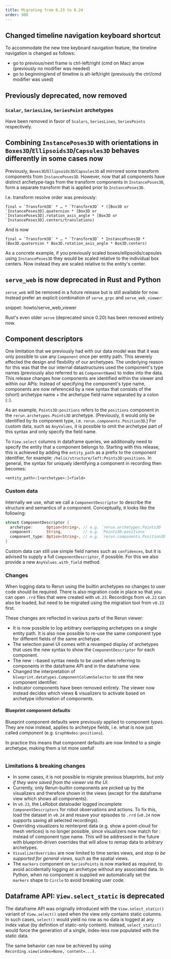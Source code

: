 ```yaml
---
title: Migrating from 0.23 to 0.24
order: 986
---
```

<!--   ^^^ this number must be _decremented_ when you copy/paste this file -->

## Changed timeline navigation keyboard shortcut

To accommodate the new tree keyboard navigation feature, the timeline navigation is changed as follows:

- go to previous/next frame is ctrl-left/right (cmd on Mac) arrow (previously no modifier was needed)
- go to beginning/end of timeline is alt-left/right (previously the ctrl/cmd modifier was used)

## Previously deprecated, now removed

### `Scalar`, `SeriesLine`, `SeriesPoint` archetypes

Have been removed in favor of `Scalars`, `SeriesLines`, `SeriesPoints` respectively.


## Combining `InstancePoses3D` with orientations in `Boxes3D`/`Ellipsoids3D`/`Capsules3D` behaves differently in some cases now

Previously, `Boxes3D`/`Ellipsoids3D`/`Capsules3D` all mirrored some transform components from `InstancePoses3D`.
However, now that all components have distinct archetype-tags from the transform components in `InstancePoses3D`, form a separate transform
that is applied prior to `InstancePoses3D`.

I.e. transform resolve order was previously:
```
final = `Transform3D` * … * `Transform3D` * ([Box3D or `InstancePoses3D].quaternion * [Box3D or `InstancePoses3D].rotation_axis_angle * [Box3D or `InstancePoses3D].centers/translations)
```
And is now
```
final = `Transform3D` * … * `Transform3D` * InstancePoses3D * (Box3D.quaternion * Box3D.rotation_axis_angle * Box3D.centers)
```

As a concrete example, if you previously scaled boxes/ellipsoids/capsules using `InstancePoses3D` they would be scaled relative to the individual box centers.
Now instead they are scaled relative to the entity's center.

## `serve_web` is now deprecated in Rust and Python

`serve_web` will be removed in a future release but is still available for now.
Instead prefer an explicit combination of `serve_grpc` and `serve_web_viewer`:

snippet: howto/serve_web_viewer

Rust's even older `serve` (deprecated since 0.20) has been removed entirely now.

## Component descriptors

One limitation that we previously had with our data model was that it was only possible to use any `Component` once per entity path.
This severely effected the design and flexbility of our archetypes.
The underlying reason for this was that the our internal datastructures used the component's type names (previously also referred to as `ComponentName`) to index into the data.
This release changes how components are identified within the viewer and within our APIs:
Instead of specifying the component's type name, components are now referenced by a new syntax that consists of the (short) archetype name + the archetype field name separated by a colon (`:`).

As an example, `Points3D:positions` refers to the `positions` component in the `rerun.archetypes.Points3D` archetype.
(Previously, it would only be identified by its component type, i.e. `rerun.components.Position3D`.)
For custom data, such as `AnyValues`, it is possible to omit the archetype part of this syntax and only specify the field name.

To `View.select` columns in dataframe queries, we additionally need to specify the entity that a component belongs to.
Starting with this release, this is achieved by adding the `entity_path` as a prefix to the component identifier, for example: `/helix/structure/left:Points3D:positions`.
In general, the syntax for uniquely identifying a component in recording then becomes:

```
<entity_path>:[<archetype>:]<field>
```

### Custom data

Internally we use, what we call a `ComponentDescriptor` to describe the structure and semantics of a component.
Conceptually, it looks like the following:

```rs
struct ComponentDescriptor {
  archetype:      Option<String>, // e.g. `rerun.archetypes.Points3D
  component:      String,         // e.g. `Points3D:positions`
  component_type: Option<String>, // e.g. `rerun.components.Position3D
}
```

Custom data can still use simple field names such as `confidences`, but it is advised to supply a full `ComponentDescriptor`, if possible.
For this we also provide a new `AnyValues.with_field` method.

### Changes

When logging data to Rerun using the builtin archetypes no changes to user code should be required.
There is also migration code in place so that you can open `.rrd` files that were created with `v0.23`.
Recordings from `v0.22` can also be loaded, but need to be migrated using the migration tool from `v0.23` first.

These changes are reflected in various parts of the Rerun viewer:

* It is now possible to log arbitrary overlapping archetypes on a single entity path. It is also now possible to re-use the same component type for different fields of the same archetype.
* The selection panel UI comes with a revamped display of archetypes that uses the new syntax to show the `ComponentDescriptor` for each component.
* The new `:`-based syntax needs to be used when referring to components in the dataframe API and in the dataframe view.
* Changed the interpretation of `blueprint.datatypes.ComponentColumnSelector` to use the new component identifier.
* Indicator components have been removed entirely. The viewer now instead decides which views & visualizers to activate based on archetype information of components.

#### Blueprint component defaults

Blueprint component defaults were previously applied to component _types_.
They are now instead, applies to archetype fields, i.e. what is now just called _component_ (e.g. `GraphNodes:positions`).

In practice this means that component defaults are now limited to a single archetype, making them a lot more useful!

<picture style="zoom: 0.5">
  <img src="https://static.rerun.io/visualizer-default-context-menu/274a393a59c19c876337e3795a4f81318bee3fd6/full.png" alt="">
  <source media="(max-width: 480px)" srcset="https://static.rerun.io/visualizer-default-context-menu/274a393a59c19c876337e3795a4f81318bee3fd6/480w.png">
  <source media="(max-width: 768px)" srcset="https://static.rerun.io/visualizer-default-context-menu/274a393a59c19c876337e3795a4f81318bee3fd6/768w.png">
</picture>

### Limitations & breaking changes

* In some cases, it is not possible to migrate previous blueprints, _but only if they were saved from the viewer via the UI_.
* Currently, only Rerun-builtin components are picked up by the visualizers and therefore shown in the views (except for the dataframe view which shows all components).
* In `v0.23`, the LeRobot dataloader logged incomplete `ComponentDescriptors` for robot observations and actions. To fix this, load the dataset in `v0.24` and resave your episodes to `.rrd` (`v0.24` now supports saving all selected recordings).
* Overriding visualizers to reinterpret data (e.g. show a point-cloud for mesh vertices) is no longer possible, since visualizers now match for <archetype>:<field> instead of component type name. This will be addressed in the future with blueprint-driven overrides that will allow to remap data to arbitrary archetypes.
* `VisualizerOverrides` are now limited to time series views, and _stop to be supported for general views_, such as the spatial views.
* The `markers` component on `SeriesPoints` is now marked as _required_, to avoid accidentally logging an archetype without any associated data. In Python, when no component is supplied we automatically set the `markers` shape to `Circle` to avoid breaking user code.

## Dataframe API: `View.select_static` is deprecated

The dataframe API was originally introduced with the `View.select_static()` variant of `View.select()` used when the view only contains static columns. In such cases, `select()` would yield no row as no data is logged at any index value (by definition of static-only content). Instead, `select_static()` would force the generation of a single, index-less row populated with the static data.

The same behavior can now be achieved by using `Recording.view(index=None, content=...)`.
